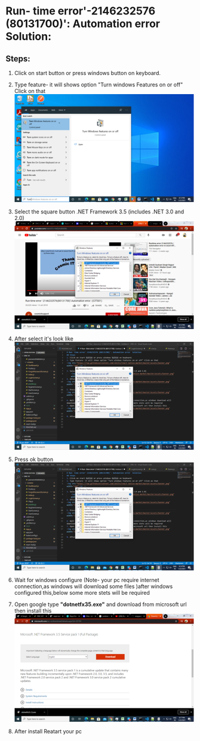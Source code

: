 # Run- time error'-2146232576 (80131700)': Automation error  Solution:
## Steps:
1. Click on start button or press windows button on keyboard.
2. Type feature- it will shows option "Turn windows Features on or off" Click on that
<img src="https://github.com/smppandi1998/Mobile-App-developement/blob/main/Calculator/util/first.png" ><br />

3. Select the square button .NET Framework 3.5 (includes .NET 3.0 and 2.0)
    <img src="https://github.com/smppandi1998/Mobile-App-developement/blob/main/Calculator/util/second.png" ><br />
4. After select it's look like
<img src="https://github.com/smppandi1998/Mobile-App-developement/blob/main/Calculator/util/third.png"><br />

5. Press ok button
<img src="https://github.com/smppandi1998/Mobile-App-developement/blob/main/Calculator/util/third.png"><br />

6. Wait for windows configure (Note- your pc require internet connection,as windows will download some files )after windows configured this,below some more stets will be required
7. Open google type <b>"dotnetfx35.exe"</b> and download from microsoft url then install this
<img src="https://github.com/smppandi1998/Mobile-App-developement/blob/main/Calculator/util/four.png" ><br />

8. After install Reatart your pc



